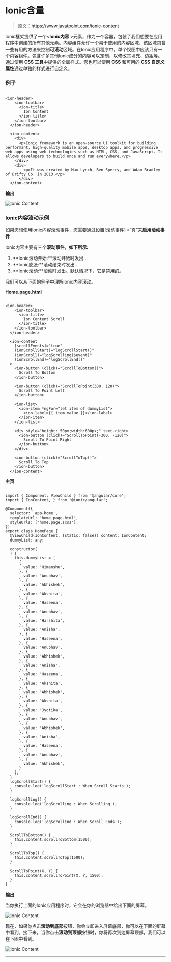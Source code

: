# Ionic含量

> 原文：<https://www.javatpoint.com/ionic-content>

Ionic框架提供了一个<**Ionic内容** >元素，作为一个容器，包装了我们想要在应用程序中创建的所有其他元素。内容组件允许一个易于使用的内容区域，该区域包含一些有用的方法来控制**可滚动**区域。在Ionic应用程序中，单个视图中应该只有一个内容组件。包含许多其他Ionic成分的内容可以定制，以修改其填充、边距等。通过使用 **CSS 工具**中提供的全局样式。您也可以使用 **CSS** 和可用的 **CSS 自定义属性**通过单独的样式进行自定义。

### 例子

```

<ion-header>
    <ion-toolbar>
      <ion-title>
        Ion Content
      </ion-title>
    </ion-toolbar>
  </ion-header>

  <ion-content>
    <div>
      <p>Ionic framework is an open-source UI toolkit for building performant, high-quality mobile apps, desktop apps, and progressive web apps using web technologies such as HTML, CSS, and JavaScript. It allows developers to build once and run everywhere.</p>
    </div>
    <div>
        <p>It was created by Max Lynch, Ben Sperry, and Adam Bradley of Drifty Co. in 2013.</p>
      </div>
  </ion-content>

```

**输出**

![Ionic Content](img/c6e9fdeeab835418ea0c7fd0037ba192.png)

### Ionic内容滚动示例

如果您想使用Ionic内容滚动事件，您需要通过设置[滚动事件] =“真”来**启用滚动事件**

Ionic内容主要有三个**滚动事件，如下所示:**

1.  **Ionic滚动开始:**滚动开始时发出..
2.  **Ionic膨胀:**滚动结束时发出..
3.  **Ionic滚动:**滚动时发出。默认情况下，它是禁用的。

我们可以从下面的例子中理解Ionic内容滚动。

**Home.page.html**

```

<ion-header>
    <ion-toolbar>
      <ion-title>
        Ion Content Scroll
      </ion-title>
    </ion-toolbar>
  </ion-header>

  <ion-content
    [scrollEvents]="true"
    (ionScrollStart)="logScrollStart()"
    (ionScroll)="logScrolling($event)"
    (ionScrollEnd)="logScrollEnd()"
  >
    <ion-button (click)="ScrollToBottom()">
      Scroll To Bottom
    </ion-button>

    <ion-button (click)="ScrollToPoint(300, 120)">
      Scroll To Point Left
    </ion-button>

    <ion-list>
      <ion-item *ngFor="let item of dummyList">
        <ion-label>{{ item.value }}</ion-label>
      </ion-item>
    </ion-list>

    <div style="height: 50px;width:600px;" text-right>
      <ion-button (click)="ScrollToPoint(-300, -120)">
        Scroll To Point Right
      </ion-button>
    </div>

    <ion-button (click)="ScrollToTop()">
      Scroll To Top
    </ion-button>
  </ion-content>

```

**主页**

```

import { Component, ViewChild } from '@angular/core';
import { IonContent, } from '@ionic/angular';

@Component({
  selector: 'app-home',
  templateUrl: 'home.page.html',
  styleUrls: ['home.page.scss'],
})
export class HomePage {
  @ViewChild(IonContent, {static: false}) content: IonContent;
  dummyList: any;

  constructor(
  ) {
    this.dummyList = [
      {
        value: 'Himanshu',
      }, {
        value: 'Anubhav',
      }, {
        value: 'Abhishek',
      }, {
        value: 'Akshita',
      }, {
        value: 'Haseena',
      }, {
        value: 'Anubhav',
      }, {
        value: 'Harshita',
      }, {
        value: 'Anisha',
      }, {
        value: 'Haseena',
      }, {
        value: 'Anubhav',
      }, {
        value: 'Abhishek',
      }, {
        value: 'Anisha',
      }, {
        value: 'Haseena',
      }, {
        value: 'Akshita',
      }, {
        value: 'Abhishek',
      }, {
        value: 'Akshita',
      }, {
        value: 'Jyotika',
      }, {
        value: 'Anubhav',
      }, {
        value: 'Abhishek',
      }, {
        value: 'Anisha',
      }, {
        value: 'Haseena',
      }, {
        value: 'Anubhav',
      }, {
        value: 'Abhishek',
      }
    ];
  }
  logScrollStart() {
    console.log('logScrollStart : When Scroll Starts');
  }

  logScrolling() {
    console.log('logScrolling : When Scrolling');
  }

  logScrollEnd() {
    console.log('logScrollEnd : When Scroll Ends');
  }

  ScrollToBottom() {
    this.content.scrollToBottom(1500);
  }

  ScrollToTop() {
    this.content.scrollToTop(1500);
  }

  ScrollToPoint(X, Y) {
    this.content.scrollToPoint(X, Y, 1500);
  }
}

```

**输出**

当你执行上面的Ionic应用程序时，它会在你的浏览器中给出下面的屏幕。

![Ionic Content](img/7dd34964d1eecaf1857ac05410b87535.png)

现在，如果你点击**滚动到底部**按钮，你会立即进入屏幕底部，你可以在下面的屏幕中看到。接下来，当你点击**滚动到顶部**按钮时，你将再次到达屏幕顶部，我们可以在下图中看到。

![Ionic Content](img/13091f534f92f461a37fcd537bb8a1aa.png)

* * *
